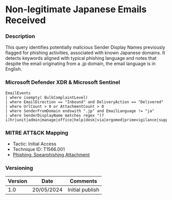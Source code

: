 # Non-legitimate Japanese Emails Received

### Description

This query identifies potentially malicious Sender Display Names previously flagged for phishing activities, associated with known Japanese domains. It detects keywords aligned with typical phishing language and notes that despite the email originating from a .jp domain, the email language is in English.

### Microsoft Defender XDR & Microsoft Sentinel
```
EmailEvents
| where isempty( BulkComplaintLevel)
| where EmailDirection == "Inbound" and DeliveryAction == "Delivered"
| where UrlCount > 0 or AttachmentCount > 0
| where SenderFromDomain endswith ".jp" and EmailLanguage != "ja"
| where SenderDisplayName matches regex "(?i)hr|unit|admin|manage|office|help|desk|via|ergomed|primevigilance|support|share|team|acc|secur|service|sign|doc|online|mail|record|behalf|return|pass|pay|internal|portal|auth|automate|point|file|link|\\.com"
```

### MITRE ATT&CK Mapping
- Tactic: Initial Access
- Technique ID: T1566.001
- [Phishing: Spearphishing Attachment](https://attack.mitre.org/techniques/T1566/001/)

### Versioning
| Version       | Date          | Comments                               |
| ------------- |---------------| ---------------------------------------|
| 1.0           | 20/05/2024    | Initial publish                        |
